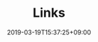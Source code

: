 ---
title: "Links"
date: 2019-03-19T15:37:25+09:00
layout: 'links'
menu: 'main'
weight: 40
draft: true
---